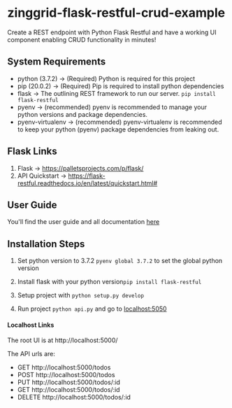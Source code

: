 # zinggrid-flask-restful-crud-example

Create a REST endpoint with Python Flask Restful and have a working UI component enabling CRUD functionality in minutes!


## System Requirements

- python (3.7.2) -> (Required) Python is required for this project
- pip (20.0.2) -> (Required) Pip is required to install python dependencies
- flask -> The outlining REST framework to run our server. `pip install flask-restful`
- pyenv -> (recommended) pyenv is recommended to manage your python versions and package dependencies.
- pyenv-virtualenv -> (recommended) pyenv-virtualenv is recommended to keep your python (pyenv) package dependencies from leaking out.

## Flask Links
1. Flask -> https://palletsprojects.com/p/flask/
2. API Quickstart -> https://flask-restful.readthedocs.io/en/latest/quickstart.html#

## User Guide

You'll find the user guide and all documentation [here](https://flask-restful.readthedocs.io/)

## Installation Steps

1. Set python version to 3.7.2
`pyenv global 3.7.2` to set the global python version

2. Install flask with your python version`pip install flask-restful`
   
3. Setup project with `python setup.py develop`

4. Run project `python api.py` and go to [localhost:5050](http://localhost:5000/)

#### Localhost Links

The root UI is at http://localhost:5000/

The API urls are:
- GET http://localhost:5000/todos
- POST http://localhost:5000/todos
- PUT http://localhost:5000/todos/:id
- GET http://localhost:5000/todos/:id
- DELETE http://localhost:5000/todos/:id

